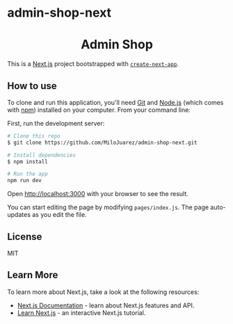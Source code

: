 # admin-shop-next

<h1 align="center">
  Admin Shop
  <br>
</h1>

This is a [Next.js](https://nextjs.org/) project bootstrapped with [`create-next-app`](https://github.com/vercel/next.js/tree/canary/packages/create-next-app).

## How to use

To clone and run this application, you'll need <a href="https://git-scm.com" target="_blank">Git</a> and <a href="https://nodejs.org/en/download/" target="_blank">Node.js</a> (which comes with <a href="http://npmjs.com" targe="_blank">npm</a>) installed on your computer. From your command line:

First, run the development server:

```bash
# Clone this repo
$ git clone https://github.com/MiloJuarez/admin-shop-next.git

# Install dependencies
$ npm install

# Run the app
npm run dev
```

Open [http://localhost:3000](http://localhost:3000) with your browser to see the result.

You can start editing the page by modifying `pages/index.js`. The page auto-updates as you edit the file.

## License

MIT

## Learn More

To learn more about Next.js, take a look at the following resources:

-   [Next.js Documentation](https://nextjs.org/docs) - learn about Next.js features and API.
-   [Learn Next.js](https://nextjs.org/learn) - an interactive Next.js tutorial.
